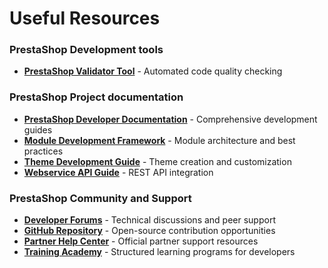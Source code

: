 # Useful Resources

### PrestaShop Development tools

- [**PrestaShop Validator Tool**](https://validator.prestashop.com/) - Automated code quality checking

### PrestaShop Project documentation

- [**PrestaShop Developer Documentation**](https://devdocs.prestashop.com/) - Comprehensive development guides
- [**Module Development Framework**](https://devdocs.prestashop-project.org/9/modules/) - Module architecture and best practices
- [**Theme Development Guide**](https://devdocs.prestashop-project.org/9/themes/) - Theme creation and customization
- [**Webservice API Guide**](https://devdocs.prestashop-project.org/9/webservice/) - REST API integration

### PrestaShop Community and Support

- [**Developer Forums**](https://www.prestashop.com/forums/) - Technical discussions and peer support
- [**GitHub Repository**](https://github.com/PrestaShop/PrestaShop) - Open-source contribution opportunities
- [**Partner Help Center**](https://helpcenter-partners.prestashop.com/hc/en-us/categories/24936266102546-Partners) - Official partner support resources
- [**Training Academy**](https://care-center.prestashop.com/gb/56-prestashop-training) - Structured learning programs for developers
